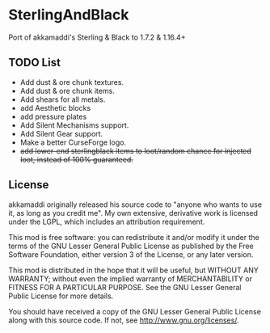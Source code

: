SterlingAndBlack
================

Port of akkamaddi's Sterling &amp; Black to 1.7.2 & 1.16.4+

TODO List
---------
- Add dust & ore chunk textures.
- Add dust & ore chunk items.
- Add shears for all metals.
- add Aesthetic blocks
- add pressure plates
- Add Silent Mechanisms support.
- Add Silent Gear support.
- Make a better CurseForge logo.
- <s>add lower-end sterlingblack items to loot/random chance for injected loot, instead of 100% guaranteed.</s>


License
-------

akkamaddi originally released his source code to "anyone who wants to use it, as long as you credit me". My own extensive, derivative work is licensed under the LGPL, which includes an attribution
requirement.

This mod is free software: you can redistribute it and/or modify it under the
terms of the GNU Lesser General Public License as published by the Free
Software Foundation, either version 3 of the License, or any later version.

This mod is distributed in the hope that it will be useful, but WITHOUT ANY
WARRANTY; without even the implied warranty of MERCHANTABILITY or FITNESS FOR A
PARTICULAR PURPOSE.  See the GNU Lesser General Public License for more
details.

You should have received a copy of the GNU Lesser General Public License along
with this source code.  If not, see <http://www.gnu.org/licenses/>.

